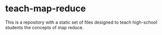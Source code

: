 teach-map-reduce
================

This is a repository with a static set of files designed to teach high-school
students the concepts of map reduce.


